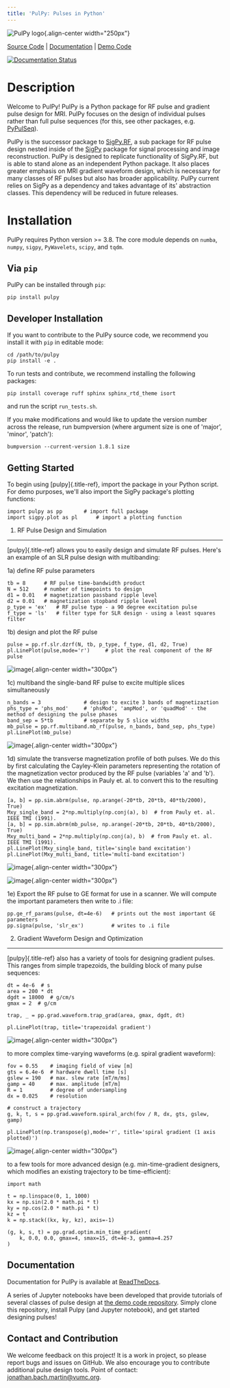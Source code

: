 ```yaml
---
title: 'PulPy: Pulses in Python'
---
```


![PulPy logo](../docs/figures/pulpy_logo_v2.png){.align-center
width="250px"}

[Source Code](https://github.com/jonbmartin/pulpy) \|
[Documentation](https://pulpy.readthedocs.io) \| [Demo
Code](https://github.com/jonbmartin/pulpy-tutorials)

[![Documentation Status](https://readthedocs.org/projects/pulpy/badge/?version=latest)](https://pulpy.readthedocs.io/en/latest/?badge=latest)

Description
===========

Welcome to PulPy! PulPy is a Python package for RF pulse and gradient
pulse design for MRI. PulPy focuses on the design of individual pulses
rather than full pulse sequences (for this, see other packages, e.g.
[PyPulSeq](https://github.com/imr-framework/pypulseq)).

PulPy is the successor package to
[SigPy.RF](https://github.com/jonbmartin/sigpy-rf), a sub package for RF
pulse design nested inside of the
[SigPy](https://github.com/mikgroup/sigpy) package for signal processing
and image reconstruction. PulPy is designed to replicate functionality
of SigPy.RF, but is able to stand alone as an independent Python
package. It also places greater emphasis on MRI gradient waveform
design, which is necessary for many classes of RF pulses but also has
broader applicability. PulPy current relies on SigPy as a dependency and
takes advantage of its\' abstraction classes. This dependency will be
reduced in future releases.

Installation
============

PulPy requires Python version \>= 3.8. The core module depends on
`numba`, `numpy`, `sigpy`, `PyWavelets`, `scipy`, and `tqdm`.

Via `pip`
---------

PulPy can be installed through `pip`:

    pip install pulpy

Developer Installation
----------------------

If you want to contribute to the PulPy source code, we recommend you
install it with `pip` in editable mode:

    cd /path/to/pulpy
    pip install -e .

To run tests and contribute, we recommend installing the following
packages:

    pip install coverage ruff sphinx sphinx_rtd_theme isort

and run the script `run_tests.sh`.

If you make modifications and would like to update the version number
across the release, run bumpversion (where argument size is one of
\'major\', \'minor\', \'patch\'):

    bumpversion --current-version 1.8.1 size

Getting Started
---------------

To begin using [pulpy]{.title-ref}, import the package in your Python
script. For demo purposes, we\'ll also import the SigPy package\'s
plotting functions:

``` {.python}
import pulpy as pp       # import full package
import sigpy.plot as pl      # import a plotting function
```

1) RF Pulse Design and Simulation
---------------------------------

[pulpy]{.title-ref} allows you to easily design and simulate RF pulses.
Here\'s an example of an SLR pulse design with multibanding:

1a) define RF pulse parameters

``` {.python}
tb = 8      # RF pulse time-bandwidth product
N = 512     # number of timepoints to design
d1 = 0.01   # magnetization passband ripple level
d2 = 0.01   # magnetization stopband ripple level
p_type = 'ex'   # RF pulse type - a 90 degree excitation pulse
f_type = 'ls'   # filter type for SLR design - using a least squares filter
```

1b) design and plot the RF pulse

``` {.python}
pulse = pp.rf.slr.dzrf(N, tb, p_type, f_type, d1, d2, True)
pl.LinePlot(pulse,mode='r')     # plot the real component of the RF pulse
```

![image](../docs/figures/slr_pulse.png){.align-center width="300px"}

1c) multiband the single-band RF pulse to excite multiple slices
simultaneously

``` {.python}
n_bands = 3              # design to excite 3 bands of magnetizaztion
phs_type = 'phs_mod'     # 'phsMod', 'ampMod', or 'quadMod' - the method of designing the pulse phases
band_sep = 5*tb          # separate by 5 slice widths
mb_pulse = pp.rf.multiband.mb_rf(pulse, n_bands, band_sep, phs_type)
pl.LinePlot(mb_pulse)
```

![image](../docs/figures/multiband_pulse.png){.align-center
width="300px"}

1d) simulate the transverse magnetization profile of both pulses. We do
this by first calculating the Cayley-Klein parameters representing the
rotation of the magnetization vector produced by the RF pulse (variables
\'a\' and \'b\'). We then use the relationships in Pauly et. al. to
convert this to the resulting excitation magnetization.

``` {.python}
[a, b] = pp.sim.abrm(pulse, np.arange(-20*tb, 20*tb, 40*tb/2000), True)
Mxy_single_band = 2*np.multiply(np.conj(a), b)  # from Pauly et. al. IEEE TMI (1991). 
[a, b] = pp.sim.abrm(mb_pulse, np.arange(-20*tb, 20*tb, 40*tb/2000), True)
Mxy_multi_band = 2*np.multiply(np.conj(a), b)  # from Pauly et. al. IEEE TMI (1991). 
pl.LinePlot(Mxy_single_band, title='single band excitation')
pl.LinePlot(Mxy_multi_band, title='multi-band excitation')
```

![image](../docs/figures/single_band_excitation.png){.align-center
width="300px"}

![image](../docs/figures/multiband_excitation.png){.align-center
width="300px"}

1e) Export the RF pulse to GE format for use in a scanner. We will
compute the important parameters then write to .i file:

``` {.python}
pp.ge_rf_params(pulse, dt=4e-6)   # prints out the most important GE parameters
pp.signa(pulse, 'slr_ex')         # writes to .i file
```

2) Gradient Waveform Design and Optimization
--------------------------------------------

[pulpy]{.title-ref} also has a variety of tools for designing gradient
pulses. This ranges from simple trapezoids, the building block of many
pulse sequences:

``` {.python}
dt = 4e-6  # s
area = 200 * dt
dgdt = 18000  # g/cm/s
gmax = 2  # g/cm

trap, _ = pp.grad.waveform.trap_grad(area, gmax, dgdt, dt)

pl.LinePlot(trap, title='trapezoidal gradient')
```

![image](../docs/figures/trap_grad.png){.align-center width="300px"}

to more complex time-varying waveforms (e.g. spiral gradient waveform):

``` {.python}
fov = 0.55    # imaging field of view [m]
gts = 6.4e-6  # hardware dwell time [s]
gslew = 190   # max. slew rate [mT/m/ms]
gamp = 40     # max. amplitude [mT/m]
R = 1         # degree of undersampling
dx = 0.025    # resolution

# construct a trajectory
g, k, t, s = pp.grad.waveform.spiral_arch(fov / R, dx, gts, gslew, gamp)

pl.LinePlot(np.transpose(g),mode='r', title='spiral gradient (1 axis plotted)')
```

![image](../docs/figures/spiral_waveform.png){.align-center
width="300px"}

to a few tools for more advanced design (e.g. min-time-gradient
designers, which modifies an existing trajectory to be time-efficient):

``` {.python}
import math        

t = np.linspace(0, 1, 1000)
kx = np.sin(2.0 * math.pi * t)
ky = np.cos(2.0 * math.pi * t)
kz = t
k = np.stack((kx, ky, kz), axis=-1)

(g, k, s, t) = pp.grad.optim.min_time_gradient(
    k, 0.0, 0.0, gmax=4, smax=15, dt=4e-3, gamma=4.257
)
```

Documentation
-------------

Documentation for PulPy is available at
[ReadTheDocs](https://pulpy.readthedocs.io).

A series of Jupyter notebooks have been developed that provide tutorials
of several classes of pulse design at [the demo code
repository](https://github.com/jonbmartin/pulpy-tutorials). Simply clone
this repository, install Pulpy (and Jupyter notebook), and get started
designing pulses!

Contact and Contribution
------------------------

We welcome feedback on this project! It is a work in project, so please
report bugs and issues on GitHub. We also encourage you to contribute
additional pulse design tools. Point of contact:
<jonathan.bach.martin@vumc.org>.
